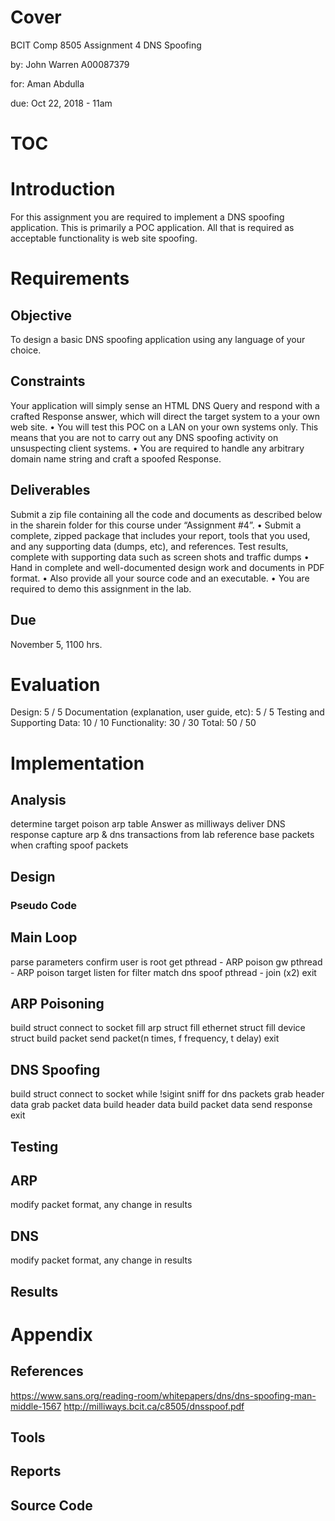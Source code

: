 # Cover
BCIT Comp 8505
Assignment 4
DNS Spoofing


by:
John Warren
A00087379

for:
Aman Abdulla

due:
    Oct 22, 2018 - 11am

# TOC
<automated>

# Introduction
For this assignment you are required to implement a DNS spoofing application. This is primarily a POC application. All that is required as acceptable functionality is web site spoofing.

# Requirements
## Objective
To design a basic DNS spoofing application using any language of your choice. 

## Constraints
Your application will simply sense an HTML DNS Query and respond with a crafted Response answer, which will direct the target system to a your own web site.
• You will test this POC on a LAN on your own systems only. This means that you are not to carry out any DNS spoofing activity on unsuspecting client systems.
• You are required to handle any arbitrary domain name string and craft a spoofed Response. 

## Deliverables
Submit a zip file containing all the code and documents as described below in the sharein folder for this course under “Assignment #4”.
• Submit a complete, zipped package that includes your report, tools that you used, and any supporting data (dumps, etc), and references. Test results, complete with supporting data such as screen shots and traffic dumps
• Hand in complete and well-documented design work and documents in PDF format.
• Also provide all your source code and an executable.
• You are required to demo this assignment in the lab.

## Due 
November 5, 1100 hrs. 

# Evaluation
Design:                                          5 /  5
Documentation (explanation, user guide, etc):    5 /  5
Testing and Supporting Data:                    10 / 10
Functionality:                                  30 / 30
                                        Total:  50 / 50

# Implementation
## Analysis
determine target
poison arp table
Answer as milliways
deliver DNS response
capture arp & dns transactions from lab
reference base packets when crafting spoof packets

## Design
### Pseudo Code
Main Loop
---------
parse parameters
confirm user is root
get 
pthread - ARP poison gw
pthread - ARP poison target
listen for filter match
dns spoof
pthread - join (x2)
exit

ARP Poisoning
-------------
build struct 
connect to socket
fill arp struct
fill ethernet struct
fill device struct
build packet
send packet(n times, f frequency, t delay)
exit
    
DNS Spoofing
------------
build struct 
connect to socket
while !sigint
    sniff for dns packets
    grab header data
    grab packet data
    build header data
    build packet data
send response
exit

## Testing
ARP
---
modify packet format, any change in results

DNS
---
modify packet format, any change in results


## Results

# Appendix
## References
https://www.sans.org/reading-room/whitepapers/dns/dns-spoofing-man-middle-1567
http://milliways.bcit.ca/c8505/dnsspoof.pdf
## Tools
## Reports
## Source Code
